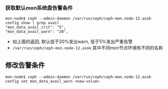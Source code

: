 ### 获取默认mon系统盘告警条件
```
mon-node$ ceph --admin-daemon /var/run/ceph/ceph-mon.node-12.asok config show | grep avail
"mon_data_avail_crit": "5",
"mon_data_avail_warn": "20",
```

- 如上面的返回, 默认低于20%发出warn,  低于5%发出严重告警
- `/var/run/ceph/ceph-mon.node-12.asok` 其中不同mon节点环境有不同的名称

## 修改告警条件

```
mon-node$ ceph --admin-daemon /var/run/ceph/ceph-mon.node-12.asok config set mon_data_avail_warn <new-value>
```
